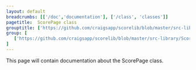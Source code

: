 ```yaml
---
layout: default
breadcrumbs: [['/doc','documentation'], ['/class', 'classes']]
pagetitle:  ScorePage class
grouptitle: ['https://github.com/craigsapp/scorelib/blob/master/src-library', 'Source Code']
group: [ 
   ['https://github.com/craigsapp/scorelib/blob/master/src-library/ScorePage.cpp', ScorePage.cpp], 
]
---
```


This page will contain documentation about the ScorePage class.


